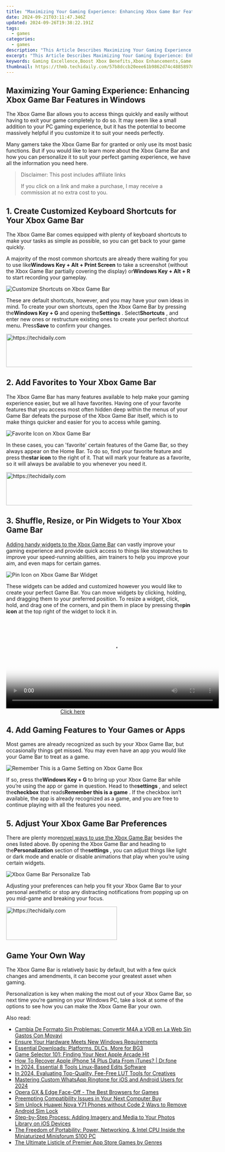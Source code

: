 ```yaml
---
title: "Maximizing Your Gaming Experience: Enhancing Xbox Game Bar Features in Windows"
date: 2024-09-21T03:11:47.346Z
updated: 2024-09-26T19:38:22.191Z
tags:
  - games
categories:
  - games
description: "This Article Describes Maximizing Your Gaming Experience: Enhancing Xbox Game Bar Features in Windows"
excerpt: "This Article Describes Maximizing Your Gaming Experience: Enhancing Xbox Game Bar Features in Windows"
keywords: Gaming Excellence,Boost Xbox Benefits,Xbox Enhancements,Game Bar Upgrade,Windows Xbox Improvement,Optimize Game Play,Xbox Features Expansion
thumbnail: https://thmb.techidaily.com/57b8dccb20eee61b9862d74c48858978ad644b0b3c9c032196c655a977f2efc6.jpg
---
```


## Maximizing Your Gaming Experience: Enhancing Xbox Game Bar Features in Windows

 The Xbox Game Bar allows you to access things quickly and easily without having to exit your game completely to do so. It may seem like a small addition to your PC gaming experience, but it has the potential to become massively helpful if you customize it to suit your needs perfectly.

 Many gamers take the Xbox Game Bar for granted or only use its most basic functions. But if you would like to learn more about the Xbox Game Bar and how you can personalize it to suit your perfect gaming experience, we have all the information you need here.

>  Disclaimer: This post includes affiliate links
>
>  If you click on a link and make a purchase, I may receive a commission at no extra cost to you.
>

## 1\. Create Customized Keyboard Shortcuts for Your Xbox Game Bar

 The Xbox Game Bar comes equipped with plenty of keyboard shortcuts to make your tasks as simple as possible, so you can get back to your game quickly.

 A majority of the most common shortcuts are already there waiting for you to use like**Windows Key + Alt + Print Screen** to take a screenshot (without the Xbox Game Bar partially covering the display) or**Windows Key + Alt + R** to start recording your gameplay.

![Customize Shortcuts on Xbox Game Bar](https://static1.makeuseofimages.com/wordpress/wp-content/uploads/2023/09/customize-shortcuts-on-xbox-game-bar.jpg)

 These are default shortcuts, however, and you may have your own ideas in mind. To create your own shortcuts, open the Xbox Game Bar by pressing the**Windows Key + G** and opening the**Settings** . Select**Shortcuts** , and enter new ones or restructure existing ones to create your perfect shortcut menu. Press**Save** to confirm your changes.

<!-- affiliate ads begin -->
<a href="https://appsumo.8odi.net/c/5597632/2100530/7443" target="_top" id="2100530">
  <img src="//a.impactradius-go.com/display-ad/7443-2100530" border="0" alt="https://techidaily.com" width="728" height="90"/>
</a>
<img height="0" width="0" src="https://appsumo.8odi.net/i/5597632/2100530/7443" style="position:absolute;visibility:hidden;" border="0" />
<!-- affiliate ads end -->

## 2\. Add Favorites to Your Xbox Game Bar

 The Xbox Game Bar has many features available to help make your gaming experience easier, but we all have favorites. Having one of your favorite features that you access most often hidden deep within the menus of your Game Bar defeats the purpose of the Xbox Game Bar itself, which is to make things quicker and easier for you to access while gaming.

![Favorite Icon on Xbox Game Bar](https://static1.makeuseofimages.com/wordpress/wp-content/uploads/2023/09/favorite-icon-on-xbox-game-bar.jpg)

 In these cases, you can 'favorite' certain features of the Game Bar, so they always appear on the Home Bar. To do so, find your favorite feature and press the**star icon** to the right of it. That will mark your feature as a favorite, so it will always be available to you whenever you need it.

<!-- affiliate ads begin -->
<a href="https://aligracehair.sjv.io/c/5597632/2027195/19272" target="_top" id="2027195">
  <img src="//a.impactradius-go.com/display-ad/19272-2027195" border="0" alt="https://techidaily.com" width="728" height="90"/>
</a>
<img height="0" width="0" src="https://aligracehair.sjv.io/i/5597632/2027195/19272" style="position:absolute;visibility:hidden;" border="0" />
<!-- affiliate ads end -->

## 3\. Shuffle, Resize, or Pin Widgets to Your Xbox Game Bar

[Adding handy widgets to the Xbox Game Bar](https://www.makeuseof.com/windows-game-bar-add-widgets/) can vastly improve your gaming experience and provide quick access to things like stopwatches to improve your speed-running abilities, aim trainers to help you improve your aim, and even maps for certain games.

![Pin Icon on Xbox Game Bar Widget](https://static1.makeuseofimages.com/wordpress/wp-content/uploads/2023/09/pin-icon-on-xbox-game-bar-widget.jpg)

 These widgets can be added and customized however you would like to create your perfect Game Bar. You can move widgets by clicking, holding, and dragging them to your preferred position. To resize a widget, click, hold, and drag one of the corners, and pin them in place by pressing the**pin icon** at the top right of the widget to lock it in.

<!-- affiliate ads begin -->
<span id="1983539">
					<video width="576" height="240" style="cursor:pointer"
           poster="//a.impactradius-go.com/display-clicktoplayimage/1983539.png"
           onclick="if(!this.playClicked){this.play();this.setAttribute('controls',true);this.playClicked=true;}">
	   <source src="//a.impactradius-go.com/display-ad/22993-1983539">
	   <img src="//a.impactradius-go.com/display-clicktoplayimage/1983539.png" style="border: none; height: 100%; width: 100%; object-fit: contain">
	</video>
	<div style="width:360px;text-align:center"><a href="javascript:window.open(decodeURIComponent('https%3A%2F%2Fhomestyler.sjv.io%2Fc%2F5597632%2F1983539%2F22993'), '_blank');void(0);">Click here</a></div>
</span>
<img height="0" width="0" src="https://imp.pxf.io/i/5597632/1983539/22993" style="position:absolute;visibility:hidden;" border="0" />
<!-- affiliate ads end -->

## 4\. Add Gaming Features to Your Games or Apps

 Most games are already recognized as such by your Xbox Game Bar, but occasionally things get missed. You may even have an app you would like your Game Bar to treat as a game.

![Remember This is a Game Setting on Xbox Game Box](https://static1.makeuseofimages.com/wordpress/wp-content/uploads/2023/09/remember-this-is-a-game-setting-on-xbox-game-box.jpg)

 If so, press the**Windows Key + G** to bring up your Xbox Game Bar while you’re using the app or game in question. Head to the**settings** , and select the**checkbox** that reads**Remember this is a game** . If the checkbox isn’t available, the app is already recognized as a game, and you are free to continue playing with all the features you need.

## 5\. Adjust Your Xbox Game Bar Preferences

 There are plenty more[novel ways to use the Xbox Game Bar](https://www.makeuseof.com/tag/ways-to-use-windows-10-game-bar/) besides the ones listed above. By opening the Xbox Game Bar and heading to the**Personalization** section of the**settings** , you can adjust things like light or dark mode and enable or disable animations that play when you’re using certain widgets.

![Xbox Game Bar Personalize Tab](https://static1.makeuseofimages.com/wordpress/wp-content/uploads/2023/09/xbox-game-bar-personalize-tab.jpg)

 Adjusting your preferences can help you fit your Xbox Game Bar to your personal aesthetic or stop any distracting notifications from popping up on you mid-game and breaking your focus.

<!-- affiliate ads begin -->
<a href="https://aligracehair.sjv.io/c/5597632/2027162/19272" target="_top" id="2027162">
  <img src="//a.impactradius-go.com/display-ad/19272-2027162" border="0" alt="https://techidaily.com" width="300" height="90"/>
</a>
<img height="0" width="0" src="https://aligracehair.sjv.io/i/5597632/2027162/19272" style="position:absolute;visibility:hidden;" border="0" />
<!-- affiliate ads end -->

## Game Your Own Way

 The Xbox Game Bar is relatively basic by default, but with a few quick changes and amendments, it can become your greatest asset when gaming.

 Personalization is key when making the most out of your Xbox Game Bar, so next time you’re gaming on your Windows PC, take a look at some of the options to see how you can make the Xbox Game Bar your own.

<ins class="adsbygoogle"
     style="display:block"
     data-ad-format="autorelaxed"
     data-ad-client="ca-pub-7571918770474297"
     data-ad-slot="1223367746"></ins>

<ins class="adsbygoogle"
     style="display:block"
     data-ad-client="ca-pub-7571918770474297"
     data-ad-slot="8358498916"
     data-ad-format="auto"
     data-full-width-responsive="true"></ins>

<span class="atpl-alsoreadstyle">Also read:</span>
<div><ul>
<li><a href="https://tech-revival.techidaily.com/cambia-de-formato-sin-problemas-convertir-m4a-a-vob-en-la-web-sin-gastos-con-movavi/"><u>Cambia De Formato Sin Problemas: Convertir M4A a VOB en La Web Sin Gastos Con Movavi</u></a></li>
<li><a href="https://win11.techidaily.com/ensure-your-hardware-meets-new-windows-requirements/"><u>Ensure Your Hardware Meets New Windows Requirements</u></a></li>
<li><a href="https://games-able.techidaily.com/essential-downloads-platforms-dlcs-more-for-bg3/"><u>Essential Downloads: Platforms, DLCs, More for BG3</u></a></li>
<li><a href="https://games-able.techidaily.com/game-selector-101-finding-your-next-apple-arcade-hit/"><u>Game Selector 101: Finding Your Next Apple Arcade Hit</u></a></li>
<li><a href="https://techidaily.com/how-to-recover-apple-iphone-14-plus-data-from-itunes-drfone-by-drfone-ios-data-recovery-ios-data-recovery/"><u>How To Recover Apple iPhone 14 Plus Data From iTunes? | Dr.fone</u></a></li>
<li><a href="https://youtube-video-recordings.techidaily.com/in-2024-essential-8-tools-linux-based-edits-software/"><u>In 2024, Essential 8 Tools Linux-Based Edits Software</u></a></li>
<li><a href="https://fox-helps.techidaily.com/in-2024-evaluating-top-quality-fee-free-lut-tools-for-creatives/"><u>In 2024, Evaluating Top-Quality, Fee-Free LUT Tools for Creatives</u></a></li>
<li><a href="https://extra-approaches.techidaily.com/mastering-custom-whatsapp-ringtone-for-ios-and-android-users-for-2024/"><u>Mastering Custom WhatsApp Ringtone for iOS and Android Users for 2024</u></a></li>
<li><a href="https://games-able.techidaily.com/opera-gx-and-edge-face-off-the-best-browsers-for-games/"><u>Opera GX & Edge Face-Off - The Best Browsers for Games</u></a></li>
<li><a href="https://games-able.techidaily.com/preempting-compatibility-issues-in-your-next-computer-buy/"><u>Preempting Compatibility Issues in Your Next Computer Buy</u></a></li>
<li><a href="https://sim-unlock.techidaily.com/sim-unlock-huawei-nova-y71-phones-without-code-2-ways-to-remove-android-sim-lock-by-drfone-android/"><u>Sim Unlock Huawei Nova Y71 Phones without Code 2 Ways to Remove Android Sim Lock</u></a></li>
<li><a href="https://os-tips.techidaily.com/step-by-step-process-adding-imagery-and-media-to-your-photos-library-on-ios-devices/"><u>Step-by-Step Process: Adding Imagery and Media to Your Photos Library on iOS Devices</u></a></li>
<li><a href="https://tiktok-video-recordings.techidaily.com/the-freedom-of-portability-power-networking-and-intel-cpu-inside-the-miniaturized-minisforum-s100-pc/"><u>The Freedom of Portability: Power, Networking, & Intel CPU Inside the Miniaturized Minisforum S100 PC</u></a></li>
<li><a href="https://games-able.techidaily.com/the-ultimate-listicle-of-premier-app-store-games-by-genres/"><u>The Ultimate Listicle of Premier App Store Games by Genres</u></a></li>
</ul></div>

